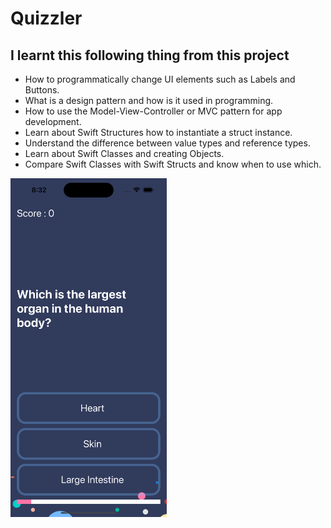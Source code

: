 
#  Quizzler

## I learnt this following thing from this project

* How to programmatically change UI elements such as Labels and Buttons.
* What is a design pattern and how is it used in programming.
* How to use the Model-View-Controller or MVC pattern for app development.
* Learn about Swift Structures how to instantiate a struct instance.
* Understand the difference between value types and reference types. 
* Learn about Swift Classes and creating Objects.
* Compare Swift Classes with Swift Structs and know when to use which.

<img src="https://github.com/chitraarasu/Quizzler-IOS/blob/main/Simulator Screen Shot - iPhone 14 Pro - 2022-11-05 at 08.32.06.png" width="250" />

